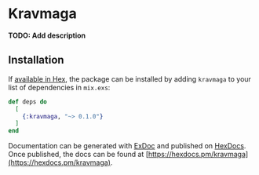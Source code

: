 # Kravmaga

**TODO: Add description**

## Installation

If [available in Hex](https://hex.pm/docs/publish), the package can be installed
by adding `kravmaga` to your list of dependencies in `mix.exs`:

```elixir
def deps do
  [
    {:kravmaga, "~> 0.1.0"}
  ]
end
```

Documentation can be generated with [ExDoc](https://github.com/elixir-lang/ex_doc)
and published on [HexDocs](https://hexdocs.pm). Once published, the docs can
be found at [https://hexdocs.pm/kravmaga](https://hexdocs.pm/kravmaga).

